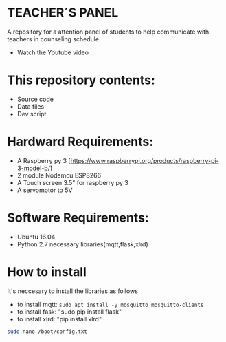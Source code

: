 # TEACHER´S PANEL
A repository for a attention panel of students to help communicate with teachers in counseling schedule.
* Watch the Youtube video :
# This repository contents:
* Source code
* Data files
* Dev script
# Hardward Requirements:
* A Raspberry py 3 [https://www.raspberrypi.org/products/raspberry-pi-3-model-b/]
* 2 module Nodemcu ESP8266
* A Touch screen 3.5" for raspberry py 3
* A servomotor to 5V
# Software Requirements:
* Ubuntu 16.04
* Python 2.7 necessary libraries(mqtt,flask,xlrd)
# How to install
It´s neccesary to install the libraries as follows
* to install mqtt: ``` sudo apt install -y mosquitto mosquitto-clients ```
* to install fask: "sudo pip install flask"
* to install xlrd: "pip install xlrd"

```sh
sudo nano /boot/config.txt
```
